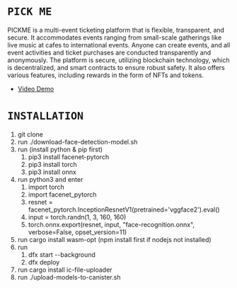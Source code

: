 # `PICK ME`

PICKME is a multi-event ticketing platform that is flexible, transparent, and secure. It accommodates events ranging from small-scale gatherings like live music at cafes to international events. Anyone can create events, and all event activities and ticket purchases are conducted transparently and anonymously. The platform is secure, utilizing blockchain technology, which is decentralized, and smart contracts to ensure robust safety. It also offers various features, including rewards in the form of NFTs and tokens.

- [Video Demo](https://youtu.be/8KNDj6gYdo0)

# `INSTALLATION`
1. git clone
2. run ./download-face-detection-model.sh
3. run (install python & pip first) 
    1. pip3 install facenet-pytorch 
    2. pip3 install torch 
    3. pip3 install onnx
4. run python3 and enter
    1. import torch
    2. import facenet_pytorch
    3. resnet = facenet_pytorch.InceptionResnetV1(pretrained='vggface2').eval()
    4. input = torch.randn(1, 3, 160, 160)
    5. torch.onnx.export(resnet, input, "face-recognition.onnx", verbose=False, opset_version=11)
5. run cargo install wasm-opt (npm install first if nodejs not installed)
6. run
    1. dfx start --background
    2. dfx deploy
7. run cargo install ic-file-uploader
8. run ./upload-models-to-canister.sh
